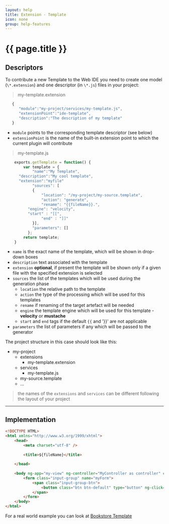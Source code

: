 ```yaml
---
layout: help
title: Extension - Template
icon: none
group: help-features
---
```


{{ page.title }}
===

Descriptors
---

To contribute a new Template to the Web IDE you need to create one model (`\*.extension`) and one descriptor (in `\*.js`) files in your project:

> my-template.extension

```javascript
   {
      "module":"my-project/services/my-template.js",
      "extensionPoint":"ide-template",
      "description":"The description of my template"
   }
```

* `module` points to the corresponding template descriptor (see below)
* `extensionPoint` is the name of the built-in extension point to which the current plugin will contribute


> my-template.js

```javascript
    exports.getTemplate = function() {
	    var template = {
			"name":"My Template",
      "description":"My cool template",
      "extension":"myfile"
			"sources": [
		    {
			    "location": "/my-project/my-source.template", 
			    "action": "generate",
			    "rename": "{{fileName}}.",
          "engine": "velocity",
          "start" : "[[",
			    "end" : "]]"
		    }],
		    "parameters": []
	      };
	    return template;
    }
```

* `name` is the exact name of the template, which will be shown in drop-down boxes
* `description` text associated with the template
* `extension` **optional**, if present the template will be shown only if a given file with the specified extension is selected
* `sources` the list of the templates which will be used during the generation phase
  * `location` the relative path to the template
  * `action` the type of the processing which will be used for this templates
  * `rename` if renaming of the target artefact will be needed
  * `engine` the template engine which will be used for this template - **velocity** or **mustache**
  * `start` and `end` tags if the default `{{` and '}}' are not applicable
* `parameters` the list of parameters if any which will be passed to the generator



The project structure in this case should look like this:

- my-project
    - extensions
        - my-template.extension
    - services
        - my-template.js
    - my-source.template
    - ...


> the names of the `extensions` and `services` can be different following the layout of your project
   
---

Implementation
---

```html
<!DOCTYPE HTML>
<html xmlns="http://www.w3.org/1999/xhtml">
	<head>
		<meta charset="utf-8" />
		
		<title>${fileName}</title>
		
	</head>
	
	<body ng-app="my-view" ng-controller="MyController as controller" class="view">
	    <form class="input-group" name="myForm">
		  	<span class="input-group-btn">
				<button class="btn btn-default" type="button" ng-click="myClick()"><i class="fa fa-bolt"></i></button>
			</span>
	    </form>
	</body>
</html>
```
For а real world example you can look at [Bookstore Template](https://github.com/dirigiblelabs/template-bookstore)


